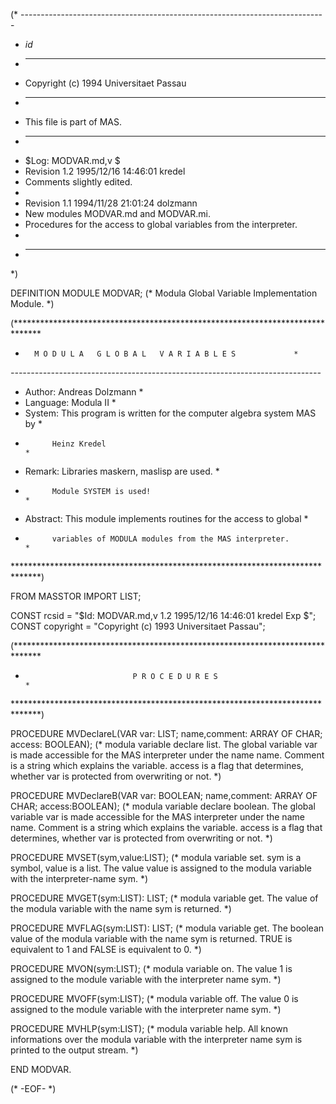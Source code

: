 (* ----------------------------------------------------------------------------
 * $id$
 * ----------------------------------------------------------------------------
 * Copyright (c) 1994 Universitaet Passau
 * ----------------------------------------------------------------------------
 * This file is part of MAS.
 * ----------------------------------------------------------------------------
 * $Log: MODVAR.md,v $
 * Revision 1.2  1995/12/16 14:46:01  kredel
 * Comments slightly edited.
 *
 * Revision 1.1  1994/11/28  21:01:24  dolzmann
 * New modules MODVAR.md and MODVAR.mi.
 * Procedures for the access to global variables from the interpreter.
 *
 * ----------------------------------------------------------------------------
 *)

DEFINITION MODULE MODVAR;
(* Modula Global Variable Implementation Module. *)

(******************************************************************************
*		M O D U L A   G L O B A L   V A R I A B L E S		      *
*-----------------------------------------------------------------------------*
* Author:   Andreas Dolzmann                                                  *
* Language: Modula II                                                         *
* System:   This program is written for the computer algebra system MAS by    *
*           Heinz Kredel                                                      *
* Remark:   Libraries maskern, maslisp are used.                              *
*           Module SYSTEM is used!                                            *
* Abstract: This module implements routines for the access to global          *
*           variables of MODULA modules from the MAS interpreter.             *
******************************************************************************)

FROM MASSTOR 	IMPORT	LIST;

CONST rcsid = "$Id: MODVAR.md,v 1.2 1995/12/16 14:46:01 kredel Exp $";
CONST copyright = "Copyright (c) 1993 Universitaet Passau";

(******************************************************************************
*                             P R O C E D U R E S                             *
******************************************************************************)

PROCEDURE MVDeclareL(VAR var: LIST; name,comment: ARRAY OF CHAR;
			access: BOOLEAN);
(* modula variable declare list. 
The global variable var is made accessible for the
MAS interpreter under the name name. Comment is a string which explains the
variable. access is a flag that determines, whether var is protected from 
overwriting or not. *)

PROCEDURE MVDeclareB(VAR var: BOOLEAN; name,comment: ARRAY OF CHAR;
			access:BOOLEAN);
(* modula variable declare boolean. 
The global variable var is made accessible for the
MAS interpreter under the name name. Comment is a string which explains the
variable. access is a flag that determines, whether var is protected from 
overwriting or not. *)

PROCEDURE MVSET(sym,value:LIST);
(* modula variable set. 
sym is a symbol, value is a list.
The value value is assigned to the modula variable  with the interpreter-name 
sym. *)

PROCEDURE MVGET(sym:LIST): LIST;
(* modula variable get. The value of the modula variable with the name sym is
returned. *)

PROCEDURE MVFLAG(sym:LIST): LIST;
(* modula variable get. The boolean value of the modula variable with the 
name sym is returned. TRUE is equivalent to 1 and FALSE is equivalent to 0. *)

PROCEDURE MVON(sym:LIST);
(* modula variable on. The value 1 is assigned to the module variable with
the interpreter name sym. *)

PROCEDURE MVOFF(sym:LIST);
(* modula variable off. The value 0 is assigned to the module variable with
the interpreter name sym. *)

PROCEDURE MVHLP(sym:LIST);
(* modula variable help. All known informations over the modula variable with 
the interpreter name sym is printed to the output stream. *)

END MODVAR.

(* -EOF- *)
